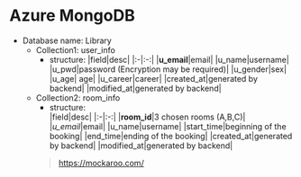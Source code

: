 # Azure MongoDB
- Database name: Library
  - Collection1: user_info
    - structure: 
      |field|desc|
        |:-|:-:|
        |**u_email**|email|
        |u_name|username|
        |u_pwd|password (Encryption may be required)|
        |u_gender|sex|
        |u_age| age|
        |u_career|career|
        |created_at|generated by backend|
        |modified_at|generated by backend|  
  - Collection2: room_info
    - structure:  
      |field|desc|
        |:-|:-:|
        |**room_id**|3 chosen rooms (A,B,C)|
        |*u_email*|email|
        |u_name|username|
        |start_time|beginning of the booking|
        |end_time|ending of the booking|
        |created_at|generated by backend|
        |modified_at|generated by backend|
    > https://mockaroo.com/
